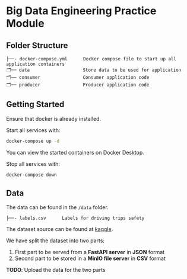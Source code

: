 # Big Data Engineering Practice Module

## Folder Structure

```
├──- docker-compose.yml      Docker compose file to start up all application containers
🗂️── data                    Store data to be used for application
🗂️── consumer                Consumer application code
🗂️── producer                Producer application code
```
## Getting Started

Ensure that docker is already installed.

Start all services with:
```sh
docker-compose up -d
```

You can view the started containers on Docker Desktop.

Stop all services with:
```sh
docker-compose down
```

## Data

The data can be found in the `/data` folder.
```
├──- labels.csv      Labels for driving trips safety
```

The dataset source can be found at [kaggle](https://www.kaggle.com/datasets/vancharmlab/grabai).

We have split the dataset into two parts:
1) First part to be served from a **FastAPI server** in **JSON** format
2) Second part to be stored in a **MinIO file server** in **CSV** format

**TODO**: Upload the data for the two parts